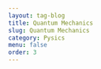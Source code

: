 ```yaml
---
layout: tag-blog
title: Quantum Mechanics
slug: Quantum Mechanics
category: Pysics
menu: false
order: 3
---
```

